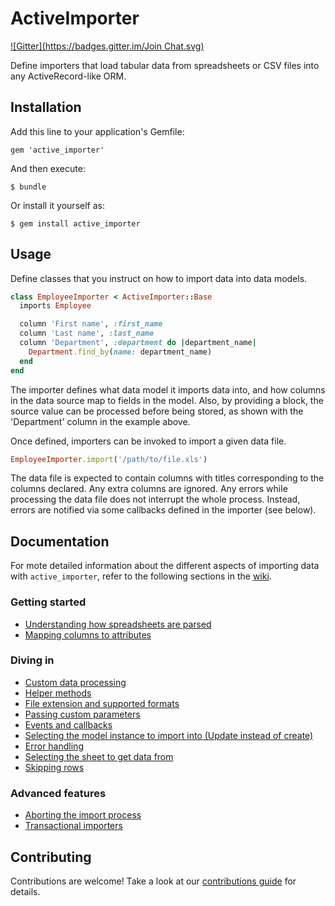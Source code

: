 # ActiveImporter
[![Gitter](https://badges.gitter.im/Join Chat.svg)](https://gitter.im/continuum/active_importer?utm_source=badge&utm_medium=badge&utm_campaign=pr-badge&utm_content=badge)

Define importers that load tabular data from spreadsheets or CSV files into any ActiveRecord-like ORM.

## Installation

Add this line to your application's Gemfile:

    gem 'active_importer'

And then execute:

    $ bundle

Or install it yourself as:

    $ gem install active_importer

## Usage

Define classes that you instruct on how to import data into data models.

```ruby
class EmployeeImporter < ActiveImporter::Base
  imports Employee

  column 'First name', :first_name
  column 'Last name', :last_name
  column 'Department', :department do |department_name|
    Department.find_by(name: department_name)
  end
end
```

The importer defines what data model it imports data into, and how columns in
the data source map to fields in the model.  Also, by providing a block, the
source value can be processed before being stored, as shown with the
'Department' column in the example above.

Once defined, importers can be invoked to import a given data file.

```ruby
EmployeeImporter.import('/path/to/file.xls')
```

The data file is expected to contain columns with titles corresponding to the
columns declared.  Any extra columns are ignored.  Any errors while processing
the data file does not interrupt the whole process.  Instead, errors are
notified via some callbacks defined in the importer (see below).

## Documentation

For mote detailed information about the different aspects of importing data
with `active_importer`, refer to the following sections in the [wiki](https://github.com/continuum/active_importer/wiki).

### Getting started

* [Understanding how spreadsheets are parsed](https://github.com/continuum/active_importer/wiki/Understanding-how-spreadsheets-are-parsed)
* [Mapping columns to attributes](https://github.com/continuum/active_importer/wiki/Mapping-columns-to-attributes)

### Diving in

* [Custom data processing](https://github.com/continuum/active_importer/wiki/Custom-data-processing)
* [Helper methods](https://github.com/continuum/active_importer/wiki/Helper-methods)
* [File extension and supported formats](https://github.com/continuum/active_importer/wiki/File-extension-and-supported-formats)
* [Passing custom parameters](https://github.com/continuum/active_importer/wiki/Custom-parameters)
* [Events and callbacks](https://github.com/continuum/active_importer/wiki/Callbacks)
* [Selecting the model instance to import into (Update instead of create)](https://github.com/continuum/active_importer/wiki/Update-instead-of-create)
* [Error handling](https://github.com/continuum/active_importer/wiki/Error-handling)
* [Selecting the sheet to get data from](https://github.com/continuum/active_importer/wiki/Selecting-the-sheet-to-work-with)
* [Skipping rows](https://github.com/continuum/active_importer/wiki/Skipping-rows)

### Advanced features

* [Aborting the import process](https://github.com/continuum/active_importer/wiki/Aborting-the-import-process)
* [Transactional importers](https://github.com/continuum/active_importer/wiki/Transactional-importers)

## Contributing

Contributions are welcome! Take a look at our [contributions guide][] for
details.

[contributions guide]: https://github.com/continuum/active_importer/wiki/Contributing
